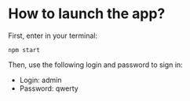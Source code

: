 # How to launch the app?

First, enter in your terminal:

`npm start`

Then, use the following login and password to sign in:

 - Login: admin
 - Password: qwerty